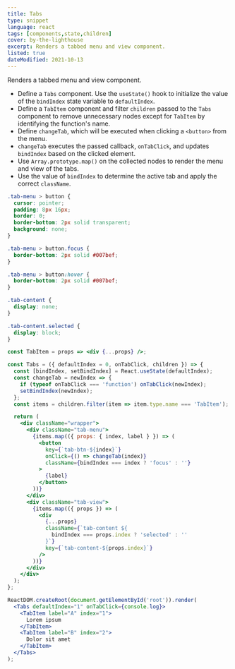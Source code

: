 ```yaml
---
title: Tabs
type: snippet
language: react
tags: [components,state,children]
cover: by-the-lighthouse
excerpt: Renders a tabbed menu and view component.
listed: true
dateModified: 2021-10-13
---
```


Renders a tabbed menu and view component.

- Define a `Tabs` component. Use the `useState()` hook to initialize the value of the `bindIndex` state variable to `defaultIndex`.
- Define a `TabItem` component and filter `children` passed to the `Tabs` component to remove unnecessary nodes except for `TabItem` by identifying the function's name.
- Define `changeTab`, which will be executed when clicking a `<button>` from the menu.
- `changeTab` executes the passed callback, `onTabClick`, and updates `bindIndex` based on the clicked element.
- Use `Array.prototype.map()` on the collected nodes to render the menu and view of the tabs.
- Use the value of `bindIndex` to determine the active tab and apply the correct `className`.

```css
.tab-menu > button {
  cursor: pointer;
  padding: 8px 16px;
  border: 0;
  border-bottom: 2px solid transparent;
  background: none;
}

.tab-menu > button.focus {
  border-bottom: 2px solid #007bef;
}

.tab-menu > button:hover {
  border-bottom: 2px solid #007bef;
}

.tab-content {
  display: none;
}

.tab-content.selected {
  display: block;
}
```

```jsx
const TabItem = props => <div {...props} />;

const Tabs = ({ defaultIndex = 0, onTabClick, children }) => {
  const [bindIndex, setBindIndex] = React.useState(defaultIndex);
  const changeTab = newIndex => {
    if (typeof onTabClick === 'function') onTabClick(newIndex);
    setBindIndex(newIndex);
  };
  const items = children.filter(item => item.type.name === 'TabItem');

  return (
    <div className="wrapper">
      <div className="tab-menu">
        {items.map(({ props: { index, label } }) => (
          <button
            key={`tab-btn-${index}`}
            onClick={() => changeTab(index)}
            className={bindIndex === index ? 'focus' : ''}
          >
            {label}
          </button>
        ))}
      </div>
      <div className="tab-view">
        {items.map(({ props }) => (
          <div
            {...props}
            className={`tab-content ${
              bindIndex === props.index ? 'selected' : ''
            }`}
            key={`tab-content-${props.index}`}
          />
        ))}
      </div>
    </div>
  );
};

ReactDOM.createRoot(document.getElementById('root')).render(
  <Tabs defaultIndex="1" onTabClick={console.log}>
    <TabItem label="A" index="1">
      Lorem ipsum
    </TabItem>
    <TabItem label="B" index="2">
      Dolor sit amet
    </TabItem>
  </Tabs>
);
```
